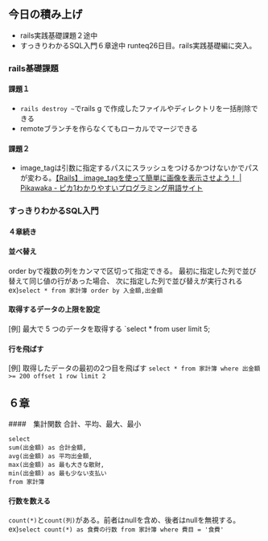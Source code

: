 ## 今日の積み上げ
- rails実践基礎課題２途中
- すっきりわかるSQL入門６章途中
runteq26日目。rails実践基礎編に突入。
### rails基礎課題
#### 課題１
- `rails destroy ~`でrails g で作成したファイルやディレクトリを一括削除できる
- remoteブランチを作らなくてもローカルでマージできる
#### 課題２
- image_tagは引数に指定するパスにスラッシュをつけるかつけないかでパスが変わる。[【Rails】 image\_tagを使って簡単に画像を表示させよう！ \| Pikawaka \- ピカ1わかりやすいプログラミング用語サイト](https://pikawaka.com/rails/image_tag)
### すっきりわかるSQL入門
#### ４章続き
#### 並べ替え
order byで複数の列をカンマで区切って指定できる。
最初に指定した列で並び替えて同じ値の行があった場合、
次に指定した列で並び替えが実行される
ex)`select * from 家計簿 order by 入金額,出金額`
#### 取得するデータの上限を設定
[例] 最大で 5 つのデータを取得する
`select * from user limit 5;
#### 行を飛ばす
[例] 取得したデータの最初の2つ目を飛ばす
`select * from 家計簿 where 出金額 >= 200 offset 1 row limit 2`
## ６章
####　集計関数
合計、平均、最大、最小
```
select 
sum(出金額) as 合計金額,
avg(出金額) as 平均出金額,
max(出金額) as 最も大きな散財,
min(出金額) as 最も少ない支払い
from 家計簿
``` 
#### 行数を数える
`count(*)`と`count(列)`がある。前者はnullを含め、後者はnullを無視する。
ex)`select count(*) as 食費の行数 from 家計簿 where 費目 = '食費'`